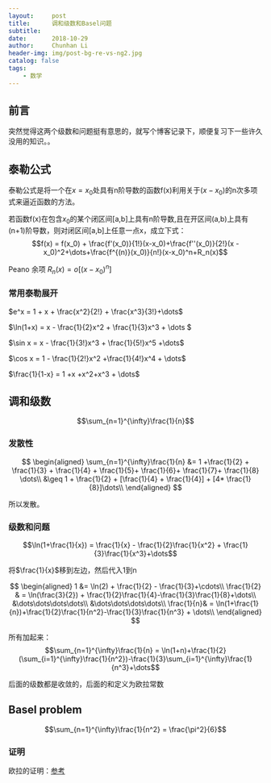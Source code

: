 ```yaml
---
layout:     post
title:      调和级数和Basel问题
subtitle:
date:       2018-10-29
author:     Chunhan Li
header-img: img/post-bg-re-vs-ng2.jpg
catalog: false
tags:
    - 数学
---
```


## 前言

突然觉得这两个级数和问题挺有意思的，就写个博客记录下，顺便复习下一些许久没用的知识。。

## 泰勒公式

泰勒公式是将一个在$x=x_0$处具有n阶导数的函数f(x)利用关于($x-x_0$)的n次多项式来逼近函数的方法。

若函数f(x)在包含$x_0$的某个闭区间[a,b]上具有n阶导数,且在开区间(a,b)上具有(n+1)阶导数，则对闭区间[a,b]上任意一点x，成立下式：
$$f(x) = f(x_0) + \frac{f'(x_0)}{1!}(x-x_0)+\frac{f''(x_0)}{2!}(x - x_0)^2+\dots+\frac{f^{(n)}(x_0)}{n!}(x-x_0)^n+R_n(x)$$

Peano 余项 $R_n(x) = o[(x-x_0)^n]$

### 常用泰勒展开

$e^x = 1 + x + \frac{x^2}{2!} + \frac{x^3}{3!}+\dots$

$\ln(1+x) = x - \frac{1}{2}x^2 + \frac{1}{3}x^3 + \dots $

$\sin x = x - \frac{1}{3!}x^3 + \frac{1}{5!}x^5 +\dots$

$\cos x = 1 - \frac{1}{2!}x^2 +\frac{1}{4!}x^4 + \dots$

$\frac{1}{1-x} = 1 +x +x^2+x^3 + \dots$

## 调和级数

$$\sum_{n=1}^{\infty}\frac{1}{n}$$

### 发散性

$$
\begin{aligned}
\sum_{n=1}^{\infty}\frac{1}{n} &= 1 +\frac{1}{2} + \frac{1}{3} + \frac{1}{4} + \frac{1}{5}+ \frac{1}{6}+ \frac{1}{7}+ \frac{1}{8} \dots\\
&\geq 1 + \frac{1}{2} + [\frac{1}{4} + \frac{1}{4}] + [4* \frac{1}{8}]\dots\\
\end{aligned}
$$

所以发散。

### 级数和问题

$$\ln(1+\frac{1}{x}) = \frac{1}{x} - \frac{1}{2}\frac{1}{x^2} + \frac{1}{3}\frac{1}{x^3}+\dots$$

将$\frac{1}{x}$移到左边，然后代入1到n


$$
\begin{aligned}
1 &= \ln(2) + \frac{1}{2} - \frac{1}{3}+\cdots\\
\frac{1}{2} & = \ln(\frac{3}{2}) + \frac{1}{2}\frac{1}{4}-\frac{1}{3}\frac{1}{8}+\dots\\
&\dots\dots\dots\dots\\
&\dots\dots\dots\dots\\
\frac{1}{n}& = \ln(1+\frac{1}{n})+\frac{1}{2}\frac{1}{n^2}-\frac{1}{3}\frac{1}{n^3} + \dots\\
\end{aligned}
$$

所有加起来：
$$\sum_{n=1}^{\infty}\frac{1}{n} = \ln(1+n)+\frac{1}{2}(\sum_{i=1}^{\infty}\frac{1}{n^2})-\frac{1}{3}\sum_{i=1}^{\infty}\frac{1}{n^3}+\dots$$

后面的级数都是收敛的，后面的和定义为欧拉常数

## Basel problem

$$\sum_{n=1}^{\infty}\frac{1}{n^2} = \frac{\pi^2}{6}$$

### 证明

欧拉的证明：[参考](https://www.cnblogs.com/misaka01034/p/BaselProof.html)

